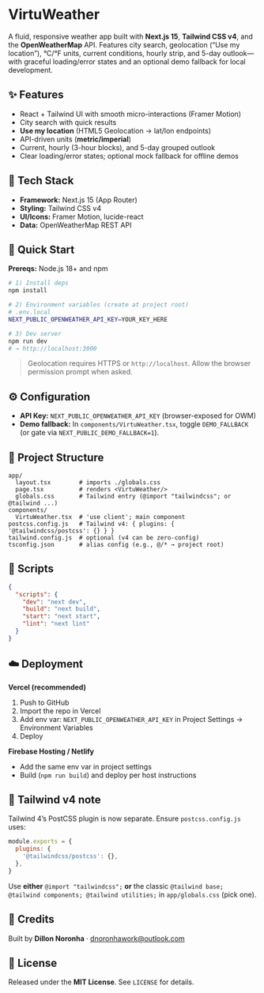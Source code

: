 # VirtuWeather
A fluid, responsive weather app built with **Next.js 15**, **Tailwind CSS v4**, and the **OpenWeatherMap** API. Features city search, geolocation (“Use my location”), °C/°F units, current conditions, hourly strip, and 5-day outlook—with graceful loading/error states and an optional demo fallback for local development.

## ✨ Features
- React + Tailwind UI with smooth micro-interactions (Framer Motion)
- City search with quick results
- **Use my location** (HTML5 Geolocation → lat/lon endpoints)
- API-driven units (**metric/imperial**)
- Current, hourly (3-hour blocks), and 5-day grouped outlook
- Clear loading/error states; optional mock fallback for offline demos

## 🧰 Tech Stack
- **Framework:** Next.js 15 (App Router)
- **Styling:** Tailwind CSS v4
- **UI/Icons:** Framer Motion, lucide-react
- **Data:** OpenWeatherMap REST API

## 🚀 Quick Start
**Prereqs:** Node.js 18+ and npm

```bash
# 1) Install deps
npm install

# 2) Environment variables (create at project root)
# .env.local
NEXT_PUBLIC_OPENWEATHER_API_KEY=YOUR_KEY_HERE

# 3) Dev server
npm run dev
# → http://localhost:3000
```

> Geolocation requires HTTPS or `http://localhost`. Allow the browser permission prompt when asked.

## ⚙️ Configuration
- **API Key:** `NEXT_PUBLIC_OPENWEATHER_API_KEY` (browser-exposed for OWM)
- **Demo fallback:** In `components/VirtuWeather.tsx`, toggle `DEMO_FALLBACK` (or gate via `NEXT_PUBLIC_DEMO_FALLBACK=1`).

## 📁 Project Structure
```
app/
  layout.tsx        # imports ./globals.css
  page.tsx          # renders <VirtuWeather/>
  globals.css       # Tailwind entry (@import "tailwindcss"; or @tailwind ...)
components/
  VirtuWeather.tsx  # 'use client'; main component
postcss.config.js   # Tailwind v4: { plugins: { '@tailwindcss/postcss': {} } }
tailwind.config.js  # optional (v4 can be zero-config)
tsconfig.json       # alias config (e.g., @/* → project root)
```

## 🧪 Scripts
```json
{
  "scripts": {
    "dev": "next dev",
    "build": "next build",
    "start": "next start",
    "lint": "next lint"
  }
}
```

## ☁️ Deployment
**Vercel (recommended)**
1. Push to GitHub
2. Import the repo in Vercel
3. Add env var: `NEXT_PUBLIC_OPENWEATHER_API_KEY` in Project Settings → Environment Variables
4. Deploy

**Firebase Hosting / Netlify**
- Add the same env var in project settings
- Build (`npm run build`) and deploy per host instructions

## 🧩 Tailwind v4 note
Tailwind 4’s PostCSS plugin is now separate. Ensure `postcss.config.js` uses:
```js
module.exports = {
  plugins: {
    '@tailwindcss/postcss': {},
  },
}
```
Use **either** `@import "tailwindcss";` **or** the classic `@tailwind base; @tailwind components; @tailwind utilities;` in `app/globals.css` (pick one).

## 🙌 Credits
Built by **Dillon Noronha** · dnoronhawork@outlook.com

## 📄 License
Released under the **MIT License**. See `LICENSE` for details.
